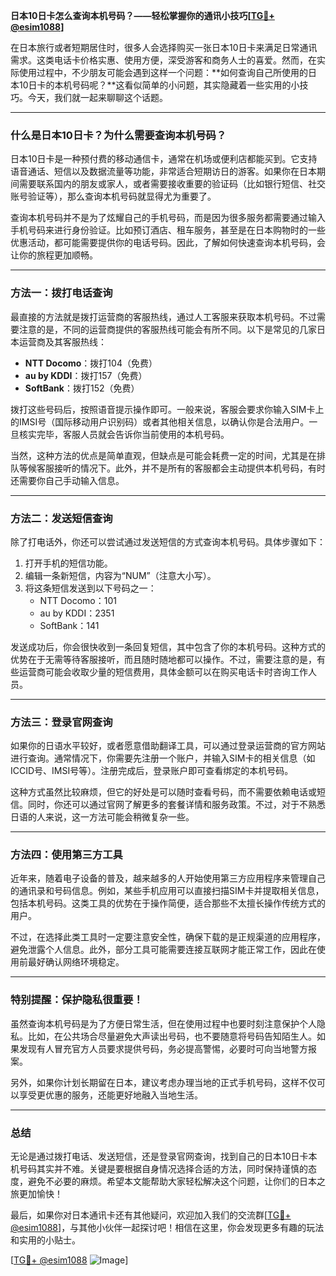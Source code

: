 **日本10日卡怎么查询本机号码？——轻松掌握你的通讯小技巧[[TG💪+ @esim1088](https://t.me/s/esim1088)]**

在日本旅行或者短期居住时，很多人会选择购买一张日本10日卡来满足日常通讯需求。这类电话卡价格实惠、使用方便，深受游客和商务人士的喜爱。然而，在实际使用过程中，不少朋友可能会遇到这样一个问题：**如何查询自己所使用的日本10日卡的本机号码呢？**这看似简单的小问题，其实隐藏着一些实用的小技巧。今天，我们就一起来聊聊这个话题。

---

### **什么是日本10日卡？为什么需要查询本机号码？**

日本10日卡是一种预付费的移动通信卡，通常在机场或便利店都能买到。它支持语音通话、短信以及数据流量等功能，非常适合短期访日的游客。如果你在日本期间需要联系国内的朋友或家人，或者需要接收重要的验证码（比如银行短信、社交账号验证等），那么查询本机号码就显得尤为重要了。

查询本机号码并不是为了炫耀自己的手机号码，而是因为很多服务都需要通过输入手机号码来进行身份验证。比如预订酒店、租车服务，甚至是在日本购物时的一些优惠活动，都可能需要提供你的电话号码。因此，了解如何快速查询本机号码，会让你的旅程更加顺畅。

---

### **方法一：拨打电话查询**

最直接的方法就是拨打运营商的客服热线，通过人工客服来获取本机号码。不过需要注意的是，不同的运营商提供的客服热线可能会有所不同。以下是常见的几家日本运营商及其客服热线：

- **NTT Docomo**：拨打104（免费）
- **au by KDDI**：拨打157（免费）
- **SoftBank**：拨打152（免费）

拨打这些号码后，按照语音提示操作即可。一般来说，客服会要求你输入SIM卡上的IMSI号（国际移动用户识别码）或者其他相关信息，以确认你是合法用户。一旦核实完毕，客服人员就会告诉你当前使用的本机号码。

当然，这种方法的优点是简单直观，但缺点是可能会耗费一定的时间，尤其是在排队等候客服接听的情况下。此外，并不是所有的客服都会主动提供本机号码，有时还需要你自己手动输入信息。

---

### **方法二：发送短信查询**

除了打电话外，你还可以尝试通过发送短信的方式查询本机号码。具体步骤如下：

1. 打开手机的短信功能。
2. 编辑一条新短信，内容为“NUM”（注意大小写）。
3. 将这条短信发送到以下号码之一：
   - NTT Docomo：101
   - au by KDDI：2351
   - SoftBank：141

发送成功后，你会很快收到一条回复短信，其中包含了你的本机号码。这种方式的优势在于无需等待客服接听，而且随时随地都可以操作。不过，需要注意的是，有些运营商可能会收取少量的短信费用，具体金额可以在购买电话卡时咨询工作人员。

---

### **方法三：登录官网查询**

如果你的日语水平较好，或者愿意借助翻译工具，可以通过登录运营商的官方网站进行查询。通常情况下，你需要先注册一个账户，并输入SIM卡的相关信息（如ICCID号、IMSI号等）。注册完成后，登录账户即可查看绑定的本机号码。

这种方式虽然比较麻烦，但它的好处是可以随时查看号码，而不需要依赖电话或短信。同时，你还可以通过官网了解更多的套餐详情和服务政策。不过，对于不熟悉日语的人来说，这一方法可能会稍微复杂一些。

---

### **方法四：使用第三方工具**

近年来，随着电子设备的普及，越来越多的人开始使用第三方应用程序来管理自己的通讯录和号码信息。例如，某些手机应用可以直接扫描SIM卡并提取相关信息，包括本机号码。这类工具的优势在于操作简便，适合那些不太擅长操作传统方式的用户。

不过，在选择此类工具时一定要注意安全性，确保下载的是正规渠道的应用程序，避免泄露个人信息。此外，部分工具可能需要连接互联网才能正常工作，因此在使用前最好确认网络环境稳定。

---

### **特别提醒：保护隐私很重要！**

虽然查询本机号码是为了方便日常生活，但在使用过程中也要时刻注意保护个人隐私。比如，在公共场合尽量避免大声读出号码，也不要随意将号码告知陌生人。如果发现有人冒充官方人员要求提供号码，务必提高警惕，必要时可向当地警方报案。

另外，如果你计划长期留在日本，建议考虑办理当地的正式手机号码，这样不仅可以享受更优惠的服务，还能更好地融入当地生活。

---

### **总结**

无论是通过拨打电话、发送短信，还是登录官网查询，找到自己的日本10日卡本机号码其实并不难。关键是要根据自身情况选择合适的方法，同时保持谨慎的态度，避免不必要的麻烦。希望本文能帮助大家轻松解决这个问题，让你们的日本之旅更加愉快！

最后，如果你对日本通讯卡还有其他疑问，欢迎加入我们的交流群[[TG💪+ @esim1088](https://t.me/s/esim1088)]，与其他小伙伴一起探讨吧！相信在这里，你会发现更多有趣的玩法和实用的小贴士。

[[TG💪+ @esim1088](https://t.me/s/esim1088) ![Image](https://i.postimg.cc/4NQfJmqS/Snipaste-2025-05-13-00-14-12.png)]